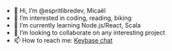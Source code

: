 - 👋 Hi, I’m @espritlibredev, Micaël
- 👀 I’m interested in coding, reading, biking
- 🌱 I’m currently learning Node.js/React, Scala
- 💞️ I’m looking to collaborate on any interesting project
- 📫 How to reach me: [Keybase chat](keybase://chat/espritlibredev)

<!---
espritlibredev/espritlibredev is a ✨ special ✨ repository because its `README.md` (this file) appears on your GitHub profile.
You can click the Preview link to take a look at your changes.
--->
